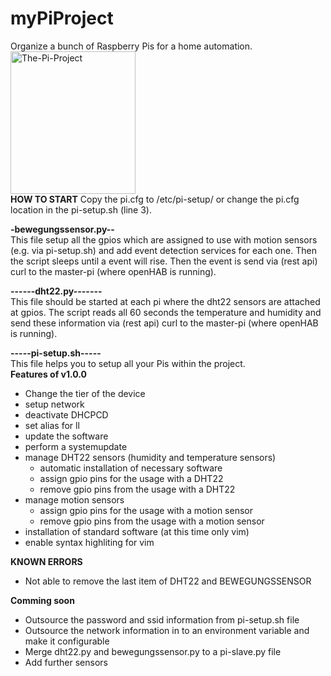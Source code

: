 # myPiProject
Organize a bunch of Raspberry Pis for a home automation.
<img src=http://52.59.16.91:8080/wp-content/uploads/2017/01/The-Pi-Project.png alt="The-Pi-Project" style="width:200px;height:228px;">
<br>
**HOW TO START**
Copy the pi.cfg to /etc/pi-setup/ or change the pi.cfg location in the pi-setup.sh (line 3).<br>

**-bewegungssensor.py--** <br>
This file setup all the gpios which are assigned to use with motion sensors (e.g. via pi-setup.sh) and add event detection services for each one. Then the script sleeps until a event will rise. Then the event is send via (rest api) curl to the master-pi (where openHAB is running).

**------dht22.py-------**<br>
This file should be started at each pi where the dht22 sensors are attached at gpios.
The script reads all 60 seconds the temperature and humidity and send these information via (rest api) curl to the master-pi (where openHAB is running).

**-----pi-setup.sh-----** <br>
This file helps you to setup all your Pis within the project.<br>
**Features of v1.0.0**
- Change the tier of the device
- setup network
- deactivate DHCPCD
- set alias for ll
- update the software
- perform a systemupdate
- manage DHT22 sensors (humidity and temperature sensors) 
  - automatic installation of necessary software
  - assign gpio pins for the usage with a DHT22
  - remove gpio pins from the usage with a DHT22
- manage motion sensors 
  - assign gpio pins for the usage with a motion sensor
  - remove gpio pins from the usage with a motion sensor
- installation of standard software (at this time only vim) 
- enable syntax highliting for vim

**KNOWN ERRORS**
- Not able to remove the last item of DHT22 and BEWEGUNGSSENSOR

**Comming soon**
- Outsource the password and ssid information from pi-setup.sh file
- Outsource the network information in to an environment variable and make it configurable
- Merge dht22.py and bewegungssensor.py to a pi-slave.py file
- Add further sensors 

